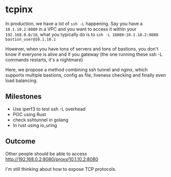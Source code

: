 # tcpinx

In production, we have a lot of `ssh -L` happening. Say you have a `10.1.10.2:8080` in a VPC and you want to access it within your `192.168.0.0/16`, what you typically do is to `ssh -L 18080:10.1.10.2:8080 bastion_user@10.1.10.1`

However, when you have tons of servers and tons of bastions, you don't know if everyone is alive and if you gateway (the one running these ssh -L commands restarts, it's a nightmare)

Here, we propose a method combining ssh tunnel and nginx, which supports multiple bastions, config as file, liveness checking and finally even load balancing.

## Milestones

- Use iperf3 to test ssh -L overhead
- POC using Rust
- check sshtunnel in golang
- In rust using io_uring

## Outcome

Other people should be able to access http://192.168.0.2:8080/proxy/10.1.10.2:8080

I'm still thinking about how to expose TCP protocols.

